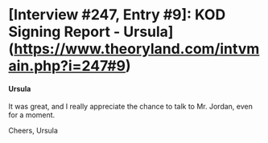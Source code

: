 # [Interview #247, Entry #9]: KOD Signing Report - Ursula](https://www.theoryland.com/intvmain.php?i=247#9)

#### Ursula

It was great, and I really appreciate the chance to talk to Mr. Jordan, even for a moment.

Cheers,
Ursula

